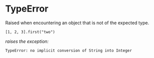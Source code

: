 # TypeError

Raised when encountering an object that is not of the expected type.

    [1, 2, 3].first("two")

*raises the exception:*

    TypeError: no implicit conversion of String into Integer
